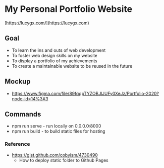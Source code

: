 # My Personal Portfolio Website
[https://lucygx.com/](https://lucygx.com)

## Goal
* To learn the ins and outs of web development
* To foster web design skills on my website
* To display a portfolio of my achievements
* To create a maintainable website to be reused in the future

## Mockup
* https://www.figma.com/file/89fqqpTYZOBJlJUFy0XeJz/Portfolio-2020?node-id=14%3A3

## Commands
* npm run serve - run locally on 0.0.0.0:8000
* npm run build - to build static files for hosting

### Reference
* https://gist.github.com/cobyism/4730490
  * How to deploy static folder to Github Pages


